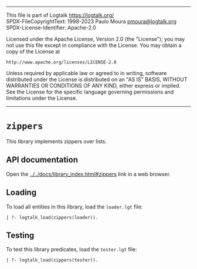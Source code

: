 ________________________________________________________________________

This file is part of Logtalk <https://logtalk.org/>  
SPDX-FileCopyrightText: 1998-2023 Paulo Moura <pmoura@logtalk.org>  
SPDX-License-Identifier: Apache-2.0

Licensed under the Apache License, Version 2.0 (the "License");
you may not use this file except in compliance with the License.
You may obtain a copy of the License at

    http://www.apache.org/licenses/LICENSE-2.0

Unless required by applicable law or agreed to in writing, software
distributed under the License is distributed on an "AS IS" BASIS,
WITHOUT WARRANTIES OR CONDITIONS OF ANY KIND, either express or implied.
See the License for the specific language governing permissions and
limitations under the License.
________________________________________________________________________


`zippers`
=========

This library implements zippers over lists.


API documentation
-----------------

Open the [../../docs/library_index.html#zippers](../../docs/library_index.html#zippers)
link in a web browser.


Loading
-------

To load all entities in this library, load the `loader.lgt` file:

	| ?- logtalk_load(zippers(loader)).


Testing
-------

To test this library predicates, load the `tester.lgt` file:

	| ?- logtalk_load(zippers(tester)).
